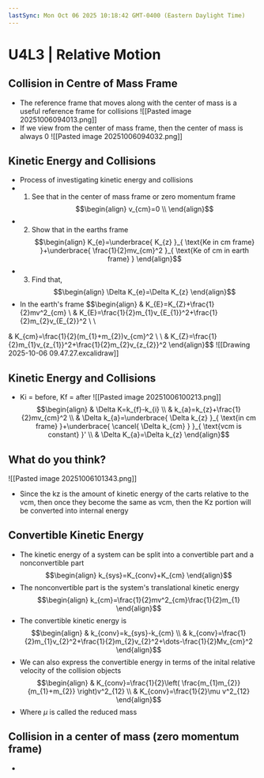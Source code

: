 ```yaml
---
lastSync: Mon Oct 06 2025 10:18:42 GMT-0400 (Eastern Daylight Time)
---
```

# U4L3 | Relative Motion
## Collision in Centre of Mass Frame
- The reference frame that moves along with the center of mass is a useful reference frame for collisions
![[Pasted image 20251006094013.png]]
- If we view from the center of mass frame, then the center of mass is always 0
![[Pasted image 20251006094032.png]]
## Kinetic Energy and Collisions
- Process of investigating kinetic energy and collisions
- 1. See that in the center of mass frame or zero momentum frame
$$\begin{align}
v_{cm}=0 \\
\end{align}$$
- 2. Show that in the earths frame
$$\begin{align}
K_{e}=\underbrace{ K_{z} }_{ \text{Ke in cm frame} }+\underbrace{ \frac{1}{2}mv_{cm}^2 }_{ \text{Ke of cm in earth frame} }
\end{align}$$
- 3. Find that, 
$$\begin{align}
\Delta K_{e}=\Delta K_{z}
\end{align}$$
- In the earth's frame
$$\begin{align}
 & K_{E}=K_{Z}+\frac{1}{2}mv^2_{cm} \\
 & K_{E}=\frac{1}{2}m_{1}v_{E_{1}}^2+\frac{1}{2}m_{2}v_{E_{2}}^2 \\ \\

 & K_{cm}=\frac{1}{2}(m_{1}+m_{2})v_{cm}^2 \\
 \\
 & K_{Z}=\frac{1}{2}m_{1}v_{z_{1}}^2+\frac{1}{2}m_{2}v_{z_{2}}^2
\end{align}$$
![[Drawing 2025-10-06 09.47.27.excalidraw]]
## Kinetic Energy and Collisions
- Ki = before, Kf = after
![[Pasted image 20251006100213.png]]
$$\begin{align}
 & \Delta K=k_{f}-k_{i} \\
 & k_{a}=k_{z}+\frac{1}{2}mv_{cm}^2 \\
 & \Delta k_{a}=\underbrace{ \Delta k_{z} }_{ \text{in cm frame} }+\underbrace{ \cancel{ \Delta k_{cm} } }_{ \text{vcm is constant} }' \\
 & \Delta K_{a}=\Delta k_{z}
\end{align}$$
## What do you think?

![[Pasted image 20251006101343.png]]
- Since the kz is the amount of kinetic energy of the carts relative to the vcm, then once they become the same as vcm, then the Kz portion will be converted into internal energy
## Convertible Kinetic Energy
- The kinetic energy of a system can be split into a convertible part and a nonconvertible part
$$\begin{align}
k_{sys}=K_{conv}+K_{cm}
\end{align}$$
- The nonconvertible part is the system's translational kinetic energy
$$\begin{align}
k_{cm}=\frac{1}{2}mv^2_{cm}\frac{1}{2}m_{1}
\end{align}$$
- The convertible kinetic energy is
$$\begin{align}
 & k_{conv}=k_{sys}-k_{cm} \\
 & k_{conv}=\frac{1}{2}m_{1}v_{2}^2+\frac{1}{2}m_{2}v_{2}^2+\dots-\frac{1}{2}Mv_{cm}^2
\end{align}$$
- We can also express the convertible energy in terms of the inital relative velocity of the collision objects
$$\begin{align}
 & K_{conv}=\frac{1}{2}\left( \frac{m_{1}m_{2}}{m_{1}+m_{2}} \right)v^2_{12} \\
 & K_{conv}=\frac{1}{2}\mu v^2_{12}
\end{align}$$
- Where $\mu$ is called the reduced mass
## Collision in a center of mass (zero momentum frame)
- 